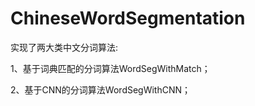 # ChineseWordSegmentation
实现了两大类中文分词算法:

1、基于词典匹配的分词算法WordSegWithMatch；

2、基于CNN的分词算法WordSegWithCNN；